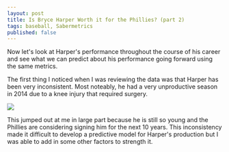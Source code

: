 ```yaml
---
layout: post
title: Is Bryce Harper Worth it for the Phillies? (part 2)
tags: baseball, Sabermetrics
published: false
---
```


Now let's look at Harper's performance throughout the course of his career and see what we can predict about his performance going forward using the same metrics. 

The first thing I noticed when I was reviewing the data was that Harper has been very inconsistent. Most noteably, he had a very unproductive season in 2014 due to a knee injury that required surgery.

![]({{site.baseurl}}/img/BHruns.png)

This jumped out at me in large part because he is still so young and the Phillies are considering signing him for the next 10 years. This inconsistency made it difficult to develop a predictive model for Harper's production but I was able to add in some other factors to strength it.
